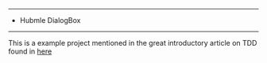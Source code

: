 * * * * * * * * * *
* Hubmle DialogBox
* * * * * * * * * *

This is a example project mentioned in the great introductory article on TDD found in [here](http://www.google.co.kr/url?sa=t&rct=j&q=&esrc=s&source=web&cd=1&ved=0CCYQFjAA&url=http%3A%2F%2Fwww.objectmentor.com%2Fresources%2Farticles%2FTheHumbleDialogBox.pdf&ei=rshmT-y5K6-8iAeauIjJBQ&usg=AFQjCNFjVEoFlkEV7QZm8tbSxkWts4yEUA)

